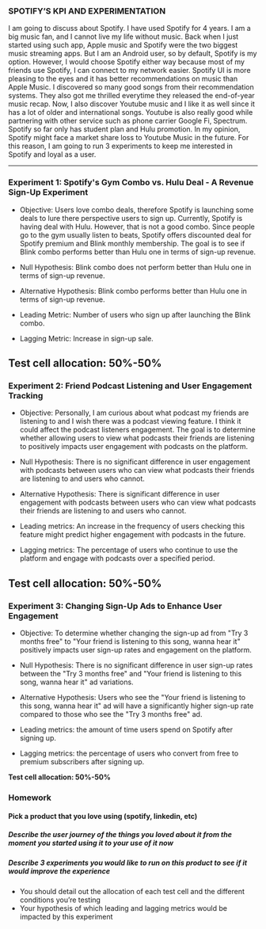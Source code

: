 ### **SPOTIFY’S KPI AND EXPERIMENTATION**

I am going to discuss about Spotify. I have used Spotify for 4 years. I am a big music fan, and I cannot live my life without music. Back when I just started using such app, Apple music and Spotify were the two biggest music streaming apps. But I am an Android user, so by default, Spotify is my option. However, I would choose Spotify either way because most of my friends use Spotify, I can connect to my network easier. Spotify UI is more pleasing to the eyes and it has better recommendations on music than Apple Music. I discovered so many good songs from their recommendation systems. They also got me thrilled everytime they released the end-of-year music recap. Now, I also discover Youtube music and I like it as well since it has a lot of older and international songs. Youtube is also really good while partnering with other service such as phone carrier Google Fi, Spectrum. Spotify so far only has student plan and Hulu promotion. In my opinion, Spotify might face a market share loss to Youtube Music in the future. For this reason, I am going to run 3 experiments to keep me interested in Spotify and loyal as a user.

---
### Experiment 1: Spotify's Gym Combo vs. Hulu Deal - A Revenue Sign-Up Experiment
* Objective: Users love combo deals, therefore Spotify is launching some deals to lure there perspective users to sign up. Currently, Spotify is having deal with Hulu. However, that is not a good combo. Since people go to the gym usually listen to beats, Spotify offers discounted deal for Spotify premium and Blink monthly membership. The goal is to see if Blink combo performs better than Hulu one in terms of sign-up revenue.

* Null Hypothesis: Blink combo does not perform better than Hulu one in terms of sign-up revenue.

* Alternative Hypothesis: Blink combo performs better than Hulu one in terms of sign-up revenue.

* Leading Metric: Number of users who sign up after launching the Blink combo.

* Lagging Metric: Increase in sign-up sale.

Test cell allocation: 50%-50%
---
### Experiment 2: Friend Podcast Listening and User Engagement Tracking
* Objective: Personally, I am curious about what podcast my friends are listening to and I wish there was a podcast viewing feature. I think it could affect the podcast listeners engagement. The goal is to determine whether allowing users to view what podcasts their friends are listening to positively impacts user engagement with podcasts on the platform.

* Null Hypothesis: There is no significant difference in user engagement with podcasts between users who can view what podcasts their friends are listening to and users who cannot.

* Alternative Hypothesis: There is significant difference in user engagement with podcasts between users who can view what podcasts their friends are listening to and users who cannot.

* Leading metrics: An increase in the frequency of users checking this feature might predict higher engagement with podcasts in the future.

* Lagging metrics: The percentage of users who continue to use the platform and engage with podcasts over a specified period.

Test cell allocation: 50%-50%
---
### Experiment 3: Changing Sign-Up Ads to Enhance User Engagement
* Objective: To determine whether changing the sign-up ad from "Try 3 months free" to "Your friend is listening to this song, wanna hear it" positively impacts user sign-up rates and engagement on the platform.

* Null Hypothesis: There is no significant difference in user sign-up rates between the "Try 3 months free" and "Your friend is listening to this song, wanna hear it" ad variations.

* Alternative Hypothesis: Users who see the "Your friend is listening to this song, wanna hear it" ad will have a significantly higher sign-up rate compared to those who see the "Try 3 months free" ad.

* Leading metrics: the amount of time users spend on Spotify after signing up.

* Lagging metrics: the percentage of users who convert from free to premium subscribers after signing up.

****Test cell allocation: 50%-50%****
### **Homework**
#### Pick a product that you love using (spotify, linkedin, etc)

##### Describe the user journey of the things you loved about it from the moment you started using it to your use of it now
##### Describe 3 experiments you would like to run on this product to see if it would improve the experience
- You should detail out the allocation of each test cell and the different conditions you’re testing
- Your hypothesis of which leading and lagging metrics would be impacted by this experiment
